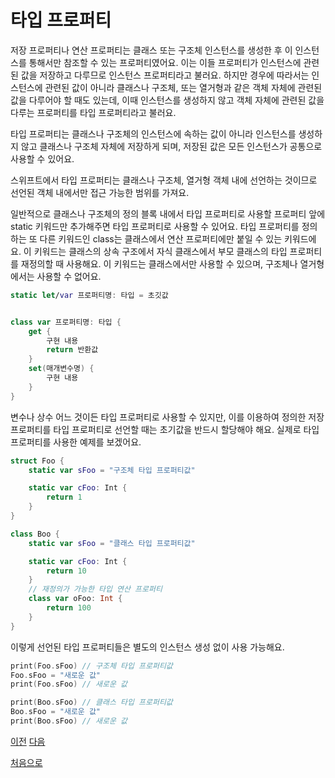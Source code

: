 # 타입 프로퍼티

저장 프로퍼티나 연산 프로퍼티는 클래스 또는 구조체 인스턴스를 생성한 후 이 인스턴스를 통해서만 참조할 수 있는 프로퍼티였어요. 이는 이들 프로퍼티가 인스턴스에 관련된 값을 저장하고 다루므로 인스턴스 프로퍼티라고 불러요. 하지만 경우에 따라서는 인스턴스에 관련된 값이 아니라 클래스나 구조체, 또는 열거형과 같은 객체 자체에 관련된 값을 다루어야 할 때도 있는데, 이때 인스턴스를 생성하지 않고 객체 자체에 관련된 값을 다루는 프로퍼티를 타입 프로퍼티라고 불러요.

타입 프로퍼티는 클래스나 구조체의 인스턴스에 속하는 값이 아니라 인스턴스를 생성하지 않고 클래스나 구조체 자체에 저장하게 되며, 저장된 값은 모든 인스턴스가 공통으로 사용할 수 있어요.

스위프트에서 타입 프로퍼티는 클래스나 구조체, 열거형 객체 내에 선언하는 것이므로 선언된 객체 내에서만 접근 가능한 범위를 가져요.

일반적으로 클래스나 구조체의 정의 블록 내에서 타입 프로퍼티로 사용할 프로퍼티 앞에 static 키워드만 추가해주면 타입 프로퍼티로 사용할 수 있어요. 타입 프로퍼티를 정의하는 또 다른 키워드인 class는 클래스에서 연산 프로퍼티에만 붙일 수 있는 키워드에요. 이 키워드는 클래스의 상속 구조에서 자식 클래스에서 부모 클래스의 타입 프로퍼티를 재정의할 때 사용해요. 이 키워드는 클래스에서만 사용할 수 있으며, 구조체나 열거형에서는 사용할 수 없어요.

```swift
static let/var 프로퍼티명: 타입 = 초깃값


class var 프로퍼티명: 타입 {
    get {
        구현 내용
        return 반환값
    }
    set(매개변수명) {
        구현 내용
    }
}
```

변수나 상수 어느 것이든 타입 프로퍼티로 사용할 수 있지만, 이를 이용하여 정의한 저장 프로퍼티를 타입 프로퍼티로 선언할 때는 초기값을 반드시 할당해야 해요. 실제로 타입 프로퍼티를 사용한 예제를 보겠어요.

```swift
struct Foo {
    static var sFoo = "구조체 타입 프로퍼티값"

    static var cFoo: Int {
        return 1
    }
}

class Boo {
    static var sFoo = "클래스 타입 프로퍼티값"

    static var cFoo: Int {
        return 10
    }
    // 재정의가 가능한 타입 연산 프로퍼티
    class var oFoo: Int {
        return 100
    }
}
```

이렇게 선언된 타입 프로퍼티들은 별도의 인스턴스 생성 없이 사용 가능해요.

```swift
print(Foo.sFoo) // 구조체 타입 프로퍼티값
Foo.sFoo = "새로운 값"
print(Foo.sFoo) // 새로운 값

print(Boo.sFoo) // 클래스 타입 프로퍼티값
Boo.sFoo = "새로운 값"
print(Boo.sFoo) // 새로운 값
```

[이전](https://github.com/MojitoBar/iOS-DeepDive/blob/main/%EA%BC%BC%EA%BC%BC%ED%95%9C_%EC%9E%AC%EC%9D%80%EC%94%A8%EC%9D%98_Swift_%EB%AC%B8%EB%B2%95%ED%8E%B8/8.2.3.md)
[다음](https://github.com/MojitoBar/iOS-DeepDive/blob/main/%EA%BC%BC%EA%BC%BC%ED%95%9C_%EC%9E%AC%EC%9D%80%EC%94%A8%EC%9D%98_Swift_%EB%AC%B8%EB%B2%95%ED%8E%B8/8.3.md)

[처음으로](https://github.com/MojitoBar/iOS-DeepDive/blob/main/%EA%BC%BC%EA%BC%BC%ED%95%9C_%EC%9E%AC%EC%9D%80%EC%94%A8%EC%9D%98_Swift_%EB%AC%B8%EB%B2%95%ED%8E%B8/README.md)
